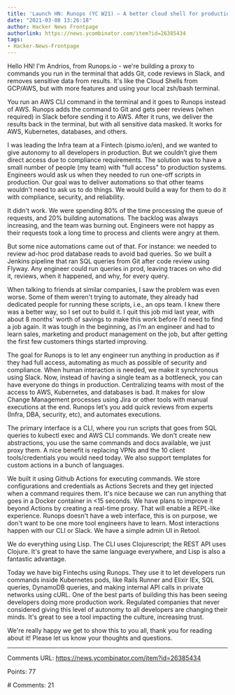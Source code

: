 ```yaml
---
title: 'Launch HN: Runops (YC W21) – A better cloud shell for production apps'
date: "2021-03-08 13:26:18"
author: Hacker News Frontpage
authorlink: https://news.ycombinator.com/item?id=26385434
tags:
- Hacker-News-Frontpage
---
```


<p>Hello HN! I'm Andrios, from Runops.io - we're building a proxy to commands you run in the terminal that adds Git, code reviews in Slack, and removes sensitive data from results. It's like the Cloud Shells from GCP/AWS, but with more features and using your local zsh/bash terminal.<p>You run an AWS CLI command in the terminal and it goes to Runops instead of AWS. Runops adds the command to Git and gets peer reviews (when required) in Slack before sending it to AWS. After it runs, we deliver the results back in the terminal, but with all sensitive data masked. It works for AWS, Kubernetes, databases, and others.<p>I was leading the Infra team at a Fintech (pismo.io/en), and we wanted to give autonomy to all developers in production. But we couldn’t give them direct access due to compliance requirements. The solution was to have a small number of people (my team) with "full access" to production systems. Engineers would ask us when they needed to run one-off scripts in production. Our goal was to deliver automations so that other teams wouldn't need to ask us to do things. We would build a way for them to do it with compliance, security, and reliability.<p>It didn't work. We were spending 80% of the time processing the queue of requests, and 20% building automations. The backlog was always increasing, and the team was burning out. Engineers were not happy as their requests took a long time to process and clients were angry at them.<p>But some nice automations came out of that. For instance: we needed to review ad-hoc prod database reads to avoid bad queries. So we built a Jenkins pipeline that ran SQL queries from Git after code review using Flyway. Any engineer could run queries in prod, leaving traces on who did it, reviews, when it happened, and why, for every query.<p>When talking to friends at similar companies, I saw the problem was even worse. Some of them weren't trying to automate, they already had dedicated people for running these scripts, i.e., an ops team. I knew there was a better way, so I set out to build it. I quit this job mid last year, with about 8 months' worth of savings to make this work before I'd need to find a job again. It was tough in the beginning, as I’m an engineer and had to learn sales, marketing and product management on the job, but after getting the first few customers things started improving.<p>The goal for Runops is to let any engineer run anything in production as if they had full access, automating as much as possible of security and compliance. When human interaction is needed, we make it synchronous using Slack. Now, instead of having a single team as a bottleneck, you can have everyone do things in production. Centralizing teams with most of the access to AWS, Kubernetes, and databases is bad. It makes for slow Change Management processes using Jira or other tools with manual executions at the end. Runops let’s you add quick reviews from experts (Infra, DBA, security, etc), and automates executions.<p>The primary interface is a CLI, where you run scripts that goes from SQL queries to kubectl exec and AWS CLI commands. We don't create new abstractions, you use the same commands and docs available, we just proxy them. A nice benefit is replacing VPNs and the 10 client tools/credentials you would need today. We also support templates for custom actions in a bunch of languages.<p>We built it using Github Actions for executing commands. We store configurations and credentials as Actions Secrets and they get injected when a command requires them. It's nice because we can run anything that goes in a Docker container in <15 seconds. We have plans to improve it beyond Actions by creating a real-time proxy. That will enable a REPL-like experience.
Runops doesn't have a web interface, this is on purpose, we don't want to be one more tool engineers have to learn. Most interactions happen with our CLI or Slack. We have a simple admin UI in Retool.<p>We do everything using Lisp. The CLI uses Clojurescript; the REST API uses Clojure. It's great to have the same language everywhere, and Lisp is also a fantastic advantage.<p>Today we have big Fintechs using Runops. They use it to let developers run commands inside Kubernetes pods, like Rails Runner and Elixir IEx, SQL queries, DynamoDB queries, and making internal API calls in private networks using cURL. One of the best parts of building this has been seeing developers doing more production work. Regulated companies that never considered giving this level of autonomy to all developers are changing their minds. It's great to see a tool impacting the culture, increasing trust.<p>We're really happy we get to show this to you all, thank you for reading about it! Please let us know your thoughts and questions.</p>
<hr>
<p>Comments URL: <a href="https://news.ycombinator.com/item?id=26385434">https://news.ycombinator.com/item?id=26385434</a></p>
<p>Points: 77</p>
<p># Comments: 21</p>
